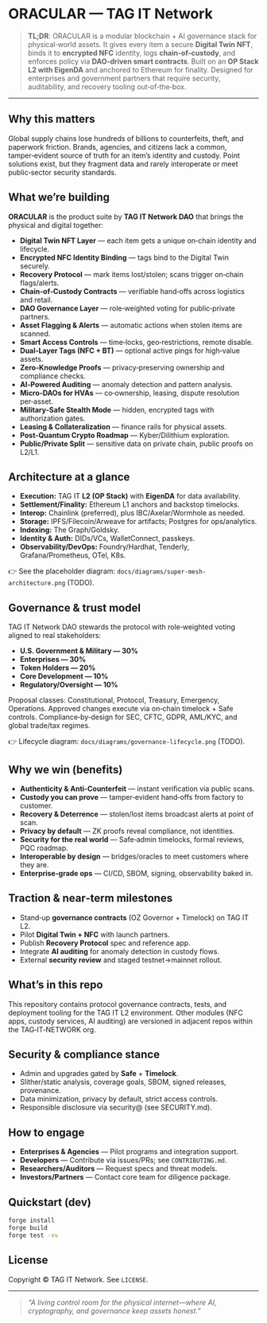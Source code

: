 # ORACULAR — TAG IT Network

> **TL;DR**: ORACULAR is a modular blockchain + AI governance stack for physical‑world
> assets. It gives every item a secure **Digital Twin NFT**, binds it to **encrypted NFC**
> identity, logs **chain‑of‑custody**, and enforces policy via **DAO‑driven smart
> contracts**. Built on an **OP Stack L2 with EigenDA** and anchored to Ethereum for
> finality. Designed for enterprises and government partners that require security,
> auditability, and recovery tooling out‑of‑the‑box.

---

## Why this matters

Global supply chains lose hundreds of billions to counterfeits, theft, and paperwork
friction. Brands, agencies, and citizens lack a common, tamper‑evident source of truth
for an item’s identity and custody. Point solutions exist, but they fragment data and
rarely interoperate or meet public‑sector security standards.

## What we’re building

**ORACULAR** is the product suite by **TAG IT Network DAO** that brings the physical and
digital together:

* **Digital Twin NFT Layer** — each item gets a unique on‑chain identity and lifecycle.
* **Encrypted NFC Identity Binding** — tags bind to the Digital Twin securely.
* **Recovery Protocol** — mark items lost/stolen; scans trigger on‑chain flags/alerts.
* **Chain‑of‑Custody Contracts** — verifiable hand‑offs across logistics and retail.
* **DAO Governance Layer** — role‑weighted voting for public‑private partners.
* **Asset Flagging & Alerts** — automatic actions when stolen items are scanned.
* **Smart Access Controls** — time‑locks, geo‑restrictions, remote disable.
* **Dual‑Layer Tags (NFC + BT)** — optional active pings for high‑value assets.
* **Zero‑Knowledge Proofs** — privacy‑preserving ownership and compliance checks.
* **AI‑Powered Auditing** — anomaly detection and pattern analysis.
* **Micro‑DAOs for HVAs** — co‑ownership, leasing, dispute resolution per‑asset.
* **Military‑Safe Stealth Mode** — hidden, encrypted tags with authorization gates.
* **Leasing & Collateralization** — finance rails for physical assets.
* **Post‑Quantum Crypto Roadmap** — Kyber/Dilithium exploration.
* **Public/Private Split** — sensitive data on private chain, public proofs on L2/L1.

## Architecture at a glance

* **Execution:** TAG IT **L2 (OP Stack)** with **EigenDA** for data availability.
* **Settlement/Finality:** Ethereum L1 anchors and backstop timelocks.
* **Interop:** Chainlink (preferred), plus IBC/Axelar/Wormhole as needed.
* **Storage:** IPFS/Filecoin/Arweave for artifacts; Postgres for ops/analytics.
* **Indexing:** The Graph/Goldsky.
* **Identity & Auth:** DIDs/VCs, WalletConnect, passkeys.
* **Observability/DevOps:** Foundry/Hardhat, Tenderly, Grafana/Prometheus, OTel, K8s.

👉 See the placeholder diagram: `docs/diagrams/super-mesh-architecture.png` (TODO).

## Governance & trust model

TAG IT Network DAO stewards the protocol with role‑weighted voting aligned to real
stakeholders:

* **U.S. Government & Military — 30%**
* **Enterprises — 30%**
* **Token Holders — 20%**
* **Core Development — 10%**
* **Regulatory/Oversight — 10%**

Proposal classes: Constitutional, Protocol, Treasury, Emergency, Operations. Approved
changes execute via on‑chain timelock + Safe controls. Compliance‑by‑design for SEC,
CFTC, GDPR, AML/KYC, and global trade/tax regimes.

👉 Lifecycle diagram: `docs/diagrams/governance-lifecycle.png` (TODO).

## Why we win (benefits)

* **Authenticity & Anti‑Counterfeit** — instant verification via public scans.
* **Custody you can prove** — tamper‑evident hand‑offs from factory to customer.
* **Recovery & Deterrence** — stolen/lost items broadcast alerts at point of scan.
* **Privacy by default** — ZK proofs reveal compliance, not identities.
* **Security for the real world** — Safe‑admin timelocks, formal reviews, PQC roadmap.
* **Interoperable by design** — bridges/oracles to meet customers where they are.
* **Enterprise‑grade ops** — CI/CD, SBOM, signing, observability baked in.

## Traction & near‑term milestones

* Stand‑up **governance contracts** (OZ Governor + Timelock) on TAG IT L2.
* Pilot **Digital Twin + NFC** with launch partners.
* Publish **Recovery Protocol** spec and reference app.
* Integrate **AI auditing** for anomaly detection in custody flows.
* External **security review** and staged testnet→mainnet rollout.

## What’s in this repo

This repository contains protocol governance contracts, tests, and deployment tooling
for the TAG IT L2 environment. Other modules (NFC apps, custody services, AI auditing)
are versioned in adjacent repos within the TAG‑IT‑NETWORK org.

## Security & compliance stance

* Admin and upgrades gated by **Safe** + **Timelock**.
* Slither/static analysis, coverage goals, SBOM, signed releases, provenance.
* Data minimization, privacy by default, strict access controls.
* Responsible disclosure via security@ (see SECURITY.md).

## How to engage

* **Enterprises & Agencies** — Pilot programs and integration support.
* **Developers** — Contribute via issues/PRs; see `CONTRIBUTING.md`.
* **Researchers/Auditors** — Request specs and threat models.
* **Investors/Partners** — Contact core team for diligence package.

## Quickstart (dev)

```bash
forge install
forge build
forge test -vv
```

## License

Copyright © TAG IT Network. See `LICENSE`.

---

> *“A living control room for the physical internet—where AI, cryptography, and
> governance keep assets honest.”*
